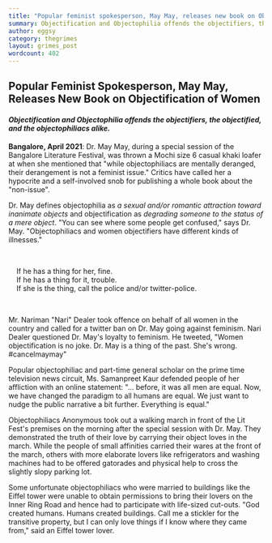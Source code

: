 ```yaml
---
title: "Popular feminist spokesperson, May May, releases new book on Objectification of Women"
summary: Objectification and Objectophilia offends the objectifiers, the objectified, and the objectophiliacs alike.
author: eggsy
category: thegrimes
layout: grimes_post
wordcount: 402
---
```


## Popular Feminist Spokesperson, May May, Releases New Book on Objectification of Women

#### ***Objectification and Objectophilia** offends the objectifiers, the objectified, and the objectophiliacs alike.*

**Bangalore, April 2021**: Dr. May May, during a special session of the Bangalore Literature Festival, was thrown a Mochi size 6 casual khaki loafer at when she mentioned that "while objectophiliacs are mentally deranged, their derangement is not a feminist issue." Critics have called her a hypocrite and a self-involved snob for publishing a whole book about the "non-issue".

Dr. May defines objectophilia as *a sexual and/or romantic attraction toward inanimate objects* and objectification as *degrading someone to the status of a mere object*. "You can see where some people get confused," says Dr. May. "Objectophiliacs and women objectifiers have different kinds of illnesses."  

<br>

&nbsp;&nbsp;&nbsp; If he has a thing for her, fine.  
&nbsp;&nbsp;&nbsp; If he has a thing for it, trouble.  
&nbsp;&nbsp;&nbsp; If she is the thing, call the police and/or twitter-police.  

<br>

Mr. Nariman "Nari" Dealer took offence on behalf of all women in the country and called for a twitter ban on Dr. May going against feminism. Nari Dealer questioned Dr. May's loyalty to feminism. He tweeted, "Women objectification is no joke. Dr. May is a thing of the past. She's wrong. #cancelmaymay"

Popular objectophiliac and part-time general scholar on the prime time television news circuit, Ms. Samanpreet Kaur defended people of her affliction with an online statement: "... before, it was all men are equal. Now, we have changed the paradigm to all humans are equal. We just want to nudge the public narrative a bit further. Everything is equal."

Objectophiliacs Anonymous took out a walking march in front of the Lit Fest's premises on the morning after the special session with Dr. May. They demonstrated the truth of their love by carrying their object loves in the march. While the people of small affinities carried their wares at the front of the march, others with more elaborate lovers like refrigerators and washing machines had to be offered gatorades and physical help to cross the slightly slopy parking lot. 

Some unfortunate objectophiliacs who were married to buildings like the Eiffel tower were unable to obtain permissions to bring their lovers on the Inner Ring Road and hence had to participate with life-sized cut-outs. "God created humans. Humans created buildings. Call me a stickler for the transitive property, but I can only love things if I know where they came from," said an Eiffel tower lover.